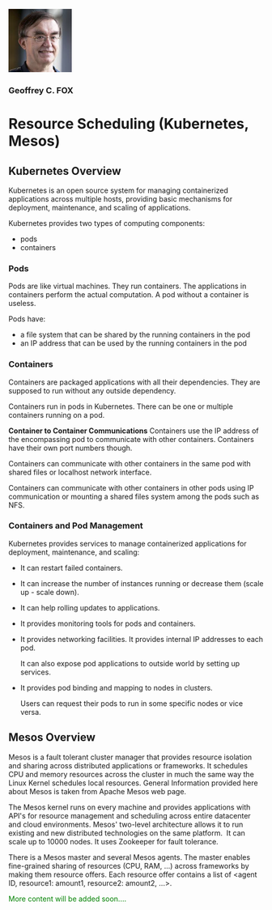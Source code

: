 <p align="left">
    <img width="125" height="125" src="fox.png">
</p>



### Geoffrey C. FOX


# Resource Scheduling (Kubernetes, Mesos)


## Kubernetes Overview

Kubernetes is an open source system for managing containerized applications across multiple hosts, providing basic mechanisms for deployment, maintenance, and scaling of applications.

Kubernetes provides two types of computing components:

* pods
* containers

### Pods

Pods are like virtual machines. They run containers. The applications in containers perform the actual computation. A pod without a container is useless.

Pods have:

* a file system that can be shared by the running containers in the pod
* an IP address that can be used by the running containers in the pod

### Containers

Containers are packaged applications with all their dependencies. They are supposed to run without any outside dependency.

Containers run in pods in Kubernetes. There can be one or multiple containers running on a pod.

**Container to Container Communications**
Containers use the IP address of the encompassing pod to communicate with other containers. Containers have their own port numbers though.

Containers can communicate with other containers in the same pod with shared files or localhost network interface.

Containers can communicate with other containers in other pods using IP communication or mounting a shared files system among the pods such as NFS.

### Containers and Pod Management

Kubernetes provides services to manage containerized applications for deployment, maintenance, and scaling:

* It can restart failed containers.
* It can increase the number of instances running or decrease them \(scale up - scale down\).
* It can help rolling updates to applications.
* It provides monitoring tools for pods and containers.
* It provides networking facilities. It provides internal IP addresses to each pod.

  It can also expose pod applications to outside world by setting up services.

* It provides pod binding and mapping to nodes in clusters.

  Users can request their pods to run in some specific nodes or vice versa.


## Mesos Overview

Mesos is a fault tolerant cluster manager that provides resource
isolation and sharing across distributed applications or frameworks. It
schedules CPU and memory resources across the cluster in much the same
way the Linux Kernel schedules local resources. General Information
provided here about Mesos is taken from Apache Mesos web page.

The Mesos kernel runs on every machine and provides applications with
API's for resource management and scheduling across entire datacenter
and cloud environments. Mesos' two-level architecture allows it to run
existing and new distributed technologies on the same platform.  It can
scale up to 10000 nodes. It uses Zookeeper for fault tolerance.

There is a Mesos master and several Mesos agents. The master
enables fine-grained sharing of resources (CPU, RAM, ...) across
frameworks by making them resource offers. Each resource offer contains
a list of &lt;agent ID, resource1: amount1, resource2: amount2, ...&gt;.





<span style="color: green"> More content will be added soon.... </span>

